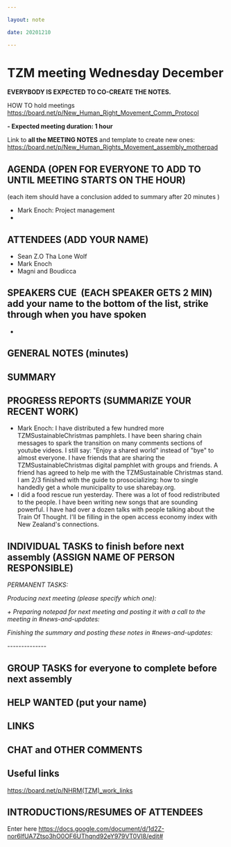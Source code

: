 ```yaml
---

layout: note

date: 20201210

---
```


# **TZM meeting Wednesday December**

**EVERYBODY IS EXPECTED TO CO-CREATE THE NOTES.**

HOW TO hold meetings <https://board.net/p/New_Human_Right_Movement_Comm_Protocol>

**- Expected meeting duration: 1 hour**

Link to **all the MEETING NOTES** and template to create new ones:     <https://board.net/p/New_Human_Rights_Movement_assembly_motherpad>

## **AGENDA** (OPEN FOR EVERYONE TO ADD TO UNTIL MEETING STARTS ON THE HOUR)

(each item should have a conclusion added to summary after 20 minutes )

* Mark Enoch: Project management
* 

## **ATTENDEES** (ADD YOUR NAME)

* Sean Z.O Tha Lone Wolf
* Mark Enoch
* Magni and Boudicca

## **SPEAKERS CUE**  (EACH SPEAKER GETS 2 MIN)  add your name to the bottom of the list, strike through when you have spoken

* 

## **GENERAL NOTES** (minutes)

## **SUMMARY**

## 

## 

## **PROGRESS REPORTS** (SUMMARIZE YOUR RECENT WORK)

* Mark Enoch: I have distributed a few hundred more TZMSustainableChristmas pamphlets. I have been sharing chain messages to spark the transition on many comments sections of youtube videos. I still say: "Enjoy a shared world" instead of "bye" to almost everyone. I have friends that are sharing the TZMSustainableChristmas digital pamphlet with groups and friends. A friend has agreed to help me with the TZMSustainable Christmas stand. I am 2/3 finished with the guide to prosocializing: how to single handedly get a whole municipality to use sharebay.org.
* I did a food rescue run yesterday. There was a  lot of food redistributed to the people. I have been writing new songs that are sounding powerful. I have had over a dozen talks with people talking about the Train Of Thought. I'll be filling in the open access economy index with New Zealand's connections. 

## **INDIVIDUAL TASKS to finish before next assembly** (ASSIGN NAME OF PERSON RESPONSIBLE)

*PERMANENT TASKS:*

*Producing next meeting (please specify which one):*

*+ Preparing notepad for next meeting and posting it with a call to the meeting in #news-and-updates:*

*Finishing the summary and posting these notes in #news-and-updates:*

\--------------

## **GROUP TASKS for everyone to complete before next assembly**

## **HELP WANTED** (put your name)

## **LINKS**

## **CHAT and OTHER COMMENTS**

## 

## **Useful links**

<https://board.net/p/NHRM>[(TZM)_work_links](https://board.net/p/NHRM(TZM)_work_links)

## **INTRODUCTIONS/RESUMES OF ATTENDEES**

Enter here <https://docs.google.com/document/d/1d2Z-nor6lfUA7Ztso3hO0OF6UThqnd92eY979VT0VI8/edit#>